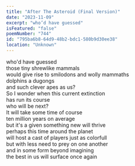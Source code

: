 ```yaml
---
title: "After The Asteroid (Final Version)"
date: "2023-11-09"
excerpt: "who’d have guessed"
isFeatured: "false"
poemNumber: "744"
id: "795ba6b8-64d9-48b2-bdc1-580b9d30ee38"
location: "Unknown"
---
```


who'd have guessed  
those tiny shrewlike mammals  
would give rise to smilodons and wolly mammaths  
dolphins a dugongs  
and such clever apes as us?  
So I wonder when this current extinction  
has run its course  
who will be next?  
It will take some time of course  
ten million years on average  
but it's a given something new will thrive  
perhaps this time around the planet  
will host a cast of players just as colorfull  
but with less need to prey on one another  
and in some form beyond imagining  
the best in us will surface once again
